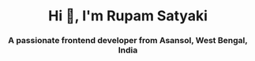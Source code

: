 <h1 align="center">Hi 👋, I'm Rupam Satyaki</h1>
<h3 align="center">A passionate frontend developer from Asansol, West Bengal, India</h3>
